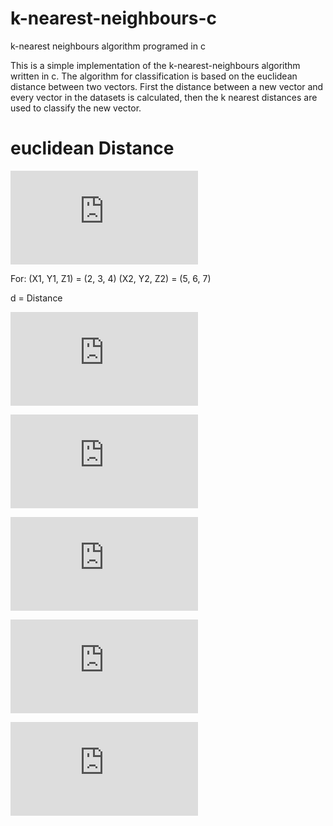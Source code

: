 # k-nearest-neighbours-c
k-nearest neighbours algorithm programed in c

This is a simple implementation of the k-nearest-neighbours algorithm written in c. The algorithm for classification is based on the euclidean distance between two vectors. First the distance between a new vector and every vector in the datasets is calculated, then the k nearest distances are used to classify the new vector.


# euclidean Distance

![equation](https://latex.codecogs.com/svg.latex?%5Csqrt%7B%5Csum_%7Bi%3D1%7D%5E%7Bn%7D%28q_i-p_i%29%5E2%7D)

For:
(X1, Y1, Z1) = (2, 3, 4)
(X2, Y2, Z2) = (5, 6, 7)

d = Distance

![equation](https://latex.codecogs.com/svg.latex?d%20%3D%20%5Csqrt%7B%285-2%29%5E2%20&plus;%20%286-3%29%5E2%20&plus;%20%287-4%29%5E2%7D)

![equation](https://latex.codecogs.com/svg.latex?d%20%3D%20%5Csqrt%7B%283%29%5E2%20&plus;%20%283%29%5E2%20&plus;%20%283%29%5E2%7D)

![equation](https://latex.codecogs.com/svg.latex?d%20%3D%20%5Csqrt%7B9%20&plus;%209%20&plus;%209%7D)

![equation](https://latex.codecogs.com/svg.latex?d%20%3D%20%5Csqrt%7B27%7D)

![equation](https://latex.codecogs.com/svg.latex?d%20%3D%205.196152)
